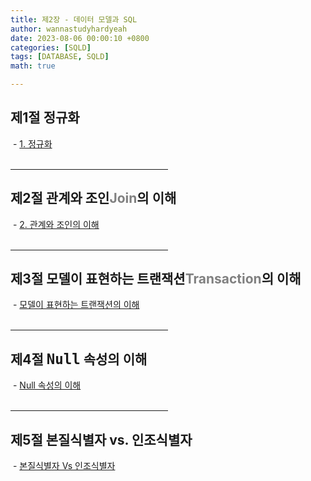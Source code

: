 ```yaml
---
title: 제2장 - 데이터 모델과 SQL
author: wannastudyhardyeah
date: 2023-08-06 00:00:10 +0800
categories: [SQLD]
tags: [DATABASE, SQLD]
math: true

---
```

<h2>제1절 정규화</h2>
&nbsp;- <a href="https://wannastudyhardyeah.github.io/posts/01-Data_Modeling-2-Data-Model-and-SQL-01-Normalization" target="blank">1. 정규화</a><br>

<br>
<hr width="50%">
<h2>제2절 관계와 조인<span style="color: #808080;">Join</span>의 이해</h2>

&nbsp;- <a href="https://wannastudyhardyeah.github.io/posts/01-Data_Modeling-2-Data-Model-and-SQL-02-Understanding-for-Relationship-and-Join" target="blank">2. 관계와 조인의 이해</a><br>
<br>
<hr width="50%">
<h2>제3절 모델이 표현하는 트랜잭션<span style="color: #808080;">Transaction</span>의 이해</h2>
&nbsp;- <a href="https://wannastudyhardyeah.github.io/posts/01-Data_Modeling-2-Data-Model-and-SQL-03-Understanding-for-Transaction-that-Model-illustrates/" target="blank">모델이 표현하는 트랜잭션의 이해</a><br>
<br>
<hr width="50%">
<h2>제4절 <code class="language-plaintext highlighter-rouge" style="font-size: 1.4rem;">Null</code> 속성의 이해</h2>
&nbsp;- <a href="https://wannastudyhardyeah.github.io/posts/01-Data_Modeling-2-Data-Model-and-SQL-04-Understanding-for-Null-Attribute/" target="blank">Null 속성의 이해</a><br>
<br>
<hr width="50%">
<h2>제5절 본질식별자 vs. 인조식별자</h2>
&nbsp;- <a href="https://wannastudyhardyeah.github.io/posts/01-Data_Modeling-2-Data-Model-and-SQL-05-Intrinsic-Indertifier-Versus-Artificial-Identifier/" target="blank">본질식별자 Vs 인조식별자</a><br>
